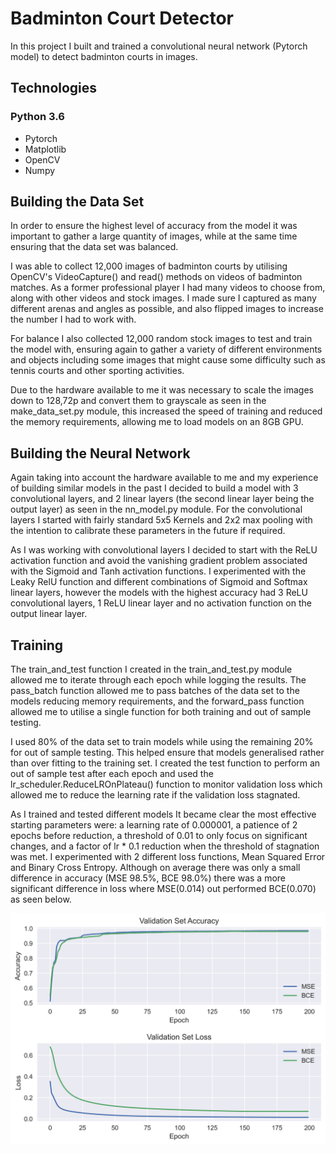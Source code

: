 # Badminton Court Detector

In this project I built and trained a convolutional neural network (Pytorch model) to detect badminton courts in images.

## Technologies
### Python 3.6
* Pytorch
* Matplotlib
* OpenCV
* Numpy

## Building the Data Set

In order to ensure the highest level of accuracy from the model it was important to gather a large quantity of images, while at the same time ensuring that the data set was balanced.

I was able to collect 12,000 images of badminton courts by utilising OpenCV's VideoCapture() and read() methods on videos of badminton matches. As a former professional player I had many videos to choose from, along with other videos and stock images. I made sure I captured as many different arenas and angles as possible, and also flipped images to increase the number I had to work with.

For balance I also collected 12,000 random stock images to test and train the model with, ensuring again to gather a variety of different environments and objects including some images that might cause some difficulty such as tennis courts and other sporting activities.

Due to the hardware available to me it was necessary to scale the images down to 128,72p and convert them to grayscale as seen in the make_data_set.py module, this increased the speed of training and reduced the memory requirements, allowing me to load models on an 8GB GPU.

## Building the Neural Network

Again taking into account the hardware available to me and my experience of building similar models in the past I decided to build a model with 3 convolutional layers, and 2 linear layers (the second linear layer being the output layer) as seen in the nn_model.py module. For the convolutional layers I started with fairly standard 5x5 Kernels and 2x2 max pooling with the intention to calibrate these parameters in the future if required. 

As I was working with convolutional layers I decided to start with the ReLU activation function and avoid the vanishing gradient problem associated with the Sigmoid and Tanh activation functions. I experimented with the Leaky RelU function and different combinations of Sigmoid and Softmax linear layers, however the models with the highest accuracy had 3 ReLU convolutional layers, 1 ReLU linear layer and no activation function on the output linear layer.

## Training

The train_and_test function I created in the train_and_test.py module allowed me to iterate through each epoch while logging the results. The pass_batch function allowed me to pass batches of the data set to the models reducing memory requirements, and the forward_pass function allowed me to utilise a single function for both training and out of sample testing.

I used 80% of the data set to train models while using the remaining 20% for out of sample testing. This helped ensure that models generalised rather than over fitting to the training set. I created the test function to perform an out of sample test after each epoch and used the lr_scheduler.ReduceLROnPlateau() function to monitor validation loss which allowed me to reduce the learning rate if the validation loss stagnated. 

As I trained and tested different models It became clear the most effective starting parameters were: a learning rate of 0.000001, a patience of 2 epochs before reduction, a threshold of 0.01 to only focus on significant changes, and a factor of lr * 0.1 reduction when the threshold of stagnation was met. I experimented with 2 different loss functions, Mean Squared Error and Binary Cross Entropy. Although on average there was only a small difference in accuracy (MSE 98.5%, BCE 98.0%) there was a more significant difference in loss where MSE(0.014) out performed BCE(0.070) as seen below.

![Loss Functions](/detector/graphs/saves/loss_functions.png)
